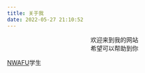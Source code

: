 ```yaml
---
title: 关于我
date: 2022-05-27 21:10:52
---
```

<center>欢迎来到我的网站</center>
<center>希望可以帮助到你</center>

[NWAFU](https://www.nwafu.edu.cn)学生
